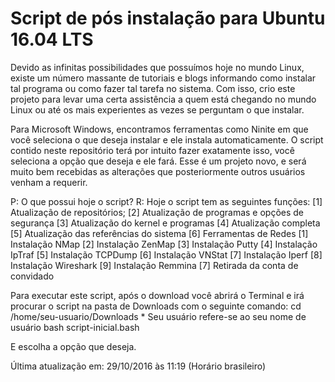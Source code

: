 # Script de pós instalação para Ubuntu 16.04 LTS

Devido as infinitas possibilidades que possuímos hoje no mundo Linux, existe um número massante de tutoriais e blogs informando como instalar tal programa ou como fazer tal tarefa no sistema. Com isso, crio este projeto para levar uma certa assistência a quem está chegando no mundo Linux ou até os mais experientes as vezes se perguntam o que instalar.

Para Microsoft Windows, encontramos ferramentas como Ninite em que você seleciona o que deseja instalar e ele instala automaticamente.
O script contido neste repositório terá por intuito fazer exatamente isso, você seleciona a opção que deseja e ele fará.
Esse é um projeto novo, e será muito bem recebidas as alterações que posteriormente outros usuários venham a requerir.

P: O que possui hoje o script?
R: Hoje o script tem as seguintes funções:
[1] Atualização de repositórios;
[2] Atualização de programas e opções de segurança
[3] Atualização do kernel e programas
[4] Atualização completa
[5] Atualização das referências do sistema
[6] Ferramentas de Redes
    [1] Instalação NMap
    [2] Instalação ZenMap
    [3] Instalação Putty
    [4] Instalação IpTraf
    [5] Instalação TCPDump
    [6] Instalação VNStat
    [7] Instalação Iperf
    [8] Instalação Wireshark
    [9] Instalação Remmina
[7] Retirada da conta de convidado

Para executar este script, após o download você abrirá o Terminal e irá procurar o script na pasta de Downloads com o seguinte comando:
cd /home/seu-usuario/Downloads * Seu usuário refere-se ao seu nome de usuário
bash script-inicial.bash

E escolha a opção que deseja.

Última atualização em: 29/10/2016 às 11:19 (Horário brasileiro)

